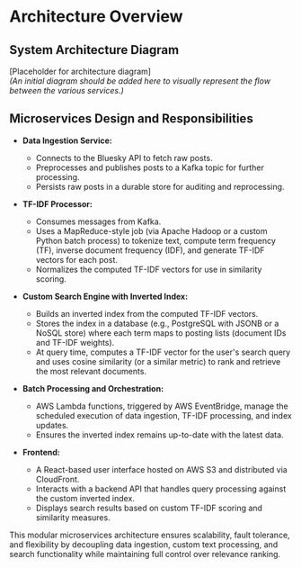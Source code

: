 # Architecture Overview

## System Architecture Diagram
[Placeholder for architecture diagram]  
*(An initial diagram should be added here to visually represent the flow between the various services.)*

## Microservices Design and Responsibilities

- **Data Ingestion Service:**
  - Connects to the Bluesky API to fetch raw posts.
  - Preprocesses and publishes posts to a Kafka topic for further processing.
  - Persists raw posts in a durable store for auditing and reprocessing.

- **TF-IDF Processor:**
  - Consumes messages from Kafka.
  - Uses a MapReduce-style job (via Apache Hadoop or a custom Python batch process) to tokenize text, compute term frequency (TF), inverse document frequency (IDF), and generate TF-IDF vectors for each post.
  - Normalizes the computed TF-IDF vectors for use in similarity scoring.

- **Custom Search Engine with Inverted Index:**
  - Builds an inverted index from the computed TF-IDF vectors.
  - Stores the index in a database (e.g., PostgreSQL with JSONB or a NoSQL store) where each term maps to posting lists (document IDs and TF-IDF weights).
  - At query time, computes a TF-IDF vector for the user's search query and uses cosine similarity (or a similar metric) to rank and retrieve the most relevant documents.

- **Batch Processing and Orchestration:**
  - AWS Lambda functions, triggered by AWS EventBridge, manage the scheduled execution of data ingestion, TF-IDF processing, and index updates.
  - Ensures the inverted index remains up-to-date with the latest data.

- **Frontend:**
  - A React-based user interface hosted on AWS S3 and distributed via CloudFront.
  - Interacts with a backend API that handles query processing against the custom inverted index.
  - Displays search results based on custom TF-IDF scoring and similarity measures.

This modular microservices architecture ensures scalability, fault tolerance, and flexibility by decoupling data ingestion, custom text processing, and search functionality while maintaining full control over relevance ranking.
